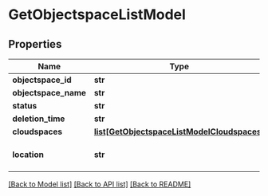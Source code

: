 # GetObjectspaceListModel

## Properties
Name | Type | Description | Notes
------------ | ------------- | ------------- | -------------
**objectspace_id** | **str** |  | [optional] 
**objectspace_name** | **str** |  | [optional] 
**status** | **str** |  | [optional] 
**deletion_time** | **str** |  | [optional] 
**cloudspaces** | [**list[GetObjectspaceListModelCloudspaces]**](GetObjectspaceListModelCloudspaces.md) |  | [optional] 
**location** | **str** | The object space location | [optional] 

[[Back to Model list]](../README.md#documentation-for-models) [[Back to API list]](../README.md#documentation-for-api-endpoints) [[Back to README]](../README.md)


